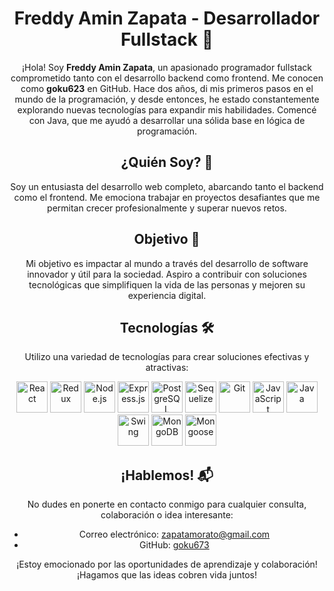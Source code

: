 <div align="center">

# Freddy Amin Zapata - Desarrollador Fullstack 🚀

¡Hola! Soy **Freddy Amin Zapata**, un apasionado programador fullstack comprometido tanto con el desarrollo backend como frontend. Me conocen como **goku623** en GitHub. Hace dos años, di mis primeros pasos en el mundo de la programación, y desde entonces, he estado constantemente explorando nuevas tecnologías para expandir mis habilidades. Comencé con Java, que me ayudó a desarrollar una sólida base en lógica de programación.

## ¿Quién Soy? 🤔

Soy un entusiasta del desarrollo web completo, abarcando tanto el backend como el frontend. Me emociona trabajar en proyectos desafiantes que me permitan crecer profesionalmente y superar nuevos retos.

## Objetivo 🎯

Mi objetivo es impactar al mundo a través del desarrollo de software innovador y útil para la sociedad. Aspiro a contribuir con soluciones tecnológicas que simplifiquen la vida de las personas y mejoren su experiencia digital.

## Tecnologías 🛠️

Utilizo una variedad de tecnologías para crear soluciones efectivas y atractivas:

<div align="center">
  <img src="https://cdn.jsdelivr.net/gh/devicons/devicon/icons/react/react-original.svg" alt="React" width="50" height="50"/>
  <img src="https://cdn.jsdelivr.net/gh/devicons/devicon/icons/redux/redux-original.svg" alt="Redux" width="50" height="50"/>
  <img src="https://cdn.jsdelivr.net/gh/devicons/devicon/icons/nodejs/nodejs-original.svg" alt="Node.js" width="50" height="50"/>
  <img src="https://cdn.jsdelivr.net/gh/devicons/devicon/icons/express/express-original.svg" alt="Express.js" width="50" height="50"/>
  <img src="https://cdn.jsdelivr.net/gh/devicons/devicon/icons/postgresql/postgresql-original.svg" alt="PostgreSQL" width="50" height="50"/>
  <img src="https://cdn.jsdelivr.net/gh/devicons/devicon/icons/sequelize/sequelize-original.svg" alt="Sequelize" width="50" height="50"/>
  <img src="https://cdn.jsdelivr.net/gh/devicons/devicon/icons/git/git-original.svg" alt="Git" width="50" height="50"/>
  <img src="https://cdn.jsdelivr.net/gh/devicons/devicon/icons/javascript/javascript-original.svg" alt="JavaScript" width="50" height="50"/>
  <img src="https://cdn.jsdelivr.net/gh/devicons/devicon/icons/java/java-original.svg" alt="Java" width="50" height="50"/>
  
  <img src="https://cdn.jsdelivr.net/gh/devicons/devicon/icons/swing/swing-original.svg" alt="Swing" width="50" height="50"/>
  <img src="https://cdn.jsdelivr.net/gh/devicons/devicon/icons/mongodb/mongodb-original.svg" alt="MongoDB" width="50" height="50"/>
  <img src="https://cdn.jsdelivr.net/gh/devicons/devicon/icons/mongoose/mongoose-original.svg" alt="Mongoose" width="50" height="50"/>

</div>

## ¡Hablemos! 📬

No dudes en ponerte en contacto conmigo para cualquier consulta, colaboración o idea interesante:

- Correo electrónico: zapatamorato@gmail.com
- GitHub: [goku673](https://github.com/goku673)

¡Estoy emocionado por las oportunidades de aprendizaje y colaboración! ¡Hagamos que las ideas cobren vida juntos!

</div>
